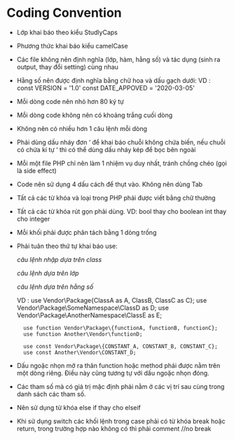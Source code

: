# Coding Convention

- Lớp khai báo theo kiểu StudlyCaps

- Phương thức khai báo kiểu camelCase

- Các file không nên định nghĩa (lớp, hàm, hằng số) và tác dụng (sinh ra output, thay đổi setting) cùng nhau

- Hằng số nên được định nghĩa bằng chữ hoa và dấu gạch dưới:
	VD : const VERSION = '1.0'
		 const DATE_APPOVED = '2020-03-05'

- Mỗi dòng code nên nhỏ hơn 80 ký tự

- Mỗi dòng code không nên có khoảng trắng cuối dòng

- Không nên có nhiều hơn 1 câu lệnh mỗi dòng

- Phải dùng dấu nháy đơn ‘ để khai báo chuỗi không chứa biến, nếu chuỗi có chứa kí tự ‘ thì có thể dùng dấu nháy kép để bọc bên ngoài

- Mỗi một file PHP chỉ nên làm 1 nhiệm vụ duy nhất, tránh chồng chéo (gọi là side effect)

- Code nên sử dụng 4 dấu cách để thụt vào. Không nên dùng Tab

- Tất cả các từ khóa và loại trong PHP phải được viết bằng chữ thường

- Tất cả các từ khóa rút gọn phải dùng.
	VD: bool thay cho boolean
		int thay cho integer

- Mỗi khối phải được phân tách bằng 1 dòng trống

- Phải tuân theo thứ tự khai báo use:

	*câu lệnh nhập dựa trên class*
	
	*câu lệnh dựa trên lớp*
	
	*câu lệnh dựa trên hằng số*
	
	VD : 
		use Vendor\Package\{ClassA as A, ClassB, ClassC as C};
		use Vendor\Package\SomeNamespace\ClassD as D;
		use Vendor\Package\AnotherNamespace\ClassE as E;

		use function Vendor\Package\{functionA, functionB, functionC};
		use function Another\Vendor\functionD;

		use const Vendor\Package\{CONSTANT_A, CONSTANT_B, CONSTANT_C};
		use const Another\Vendor\CONSTANT_D;


- Dấu ngoặc nhọn mở ra thân function hoặc method phải được nằm trên một dòng riêng. Điều này cũng tương tự với dấu ngoặc nhọn đóng.

- Các tham số mà có giá trị mặc định phải nằm ở các vị trí sau cùng trong danh sách các tham số.

- Nên sử dụng từ khóa else if thay cho elseif

- Khi sử dụng switch các khối lệnh trong case phải có từ khóa break hoặc return, trong trường hợp nào không có thì phải comment //no break